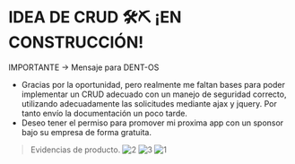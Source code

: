# IDEA DE CRUD 🛠⛏ ¡EN CONSTRUCCIÓN!

IMPORTANTE -> Mensaje para DENT-OS
  - Gracias por la oportunidad, pero realmente me faltan bases para poder implementar un CRUD adecuado con un manejo de seguridad correcto, utilizando adecuadamente las solicitudes mediante ajax y jquery. Por tanto envío la documentación un poco tarde.
  - Deseo tener el permiso para promover mi proxima app con un sponsor bajo su empresa de forma gratuita.
> Evidencias de producto.
![2](https://user-images.githubusercontent.com/66846214/129193096-83c43a84-2b27-418f-b8f8-a98b8bbfdce7.png)
![3](https://user-images.githubusercontent.com/66846214/129193097-34370ce5-1c5b-4944-8fdc-a2e05e3bf3a6.png)
![1](https://user-images.githubusercontent.com/66846214/129193099-7d1a5f56-9e49-4bbb-a123-e9dc3f63bd54.png)

